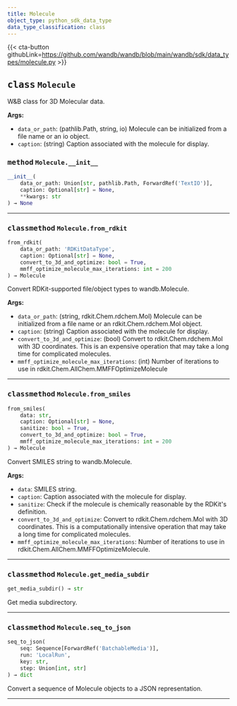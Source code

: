 ```yaml
---
title: Molecule
object_type: python_sdk_data_type
data_type_classification: class
---
```


{{< cta-button githubLink=https://github.com/wandb/wandb/blob/main/wandb/sdk/data_types/molecule.py >}}




## <kbd>class</kbd> `Molecule`
W&B class for 3D Molecular data. 



**Args:**
 
 - `data_or_path`:  (pathlib.Path, string, io)  Molecule can be initialized from a file name or an io object. 
 - `caption`:  (string)  Caption associated with the molecule for display. 

### <kbd>method</kbd> `Molecule.__init__`

```python
__init__(
    data_or_path: Union[str, pathlib.Path, ForwardRef('TextIO')],
    caption: Optional[str] = None,
    **kwargs: str
) → None
```








---

### <kbd>classmethod</kbd> `Molecule.from_rdkit`

```python
from_rdkit(
    data_or_path: 'RDKitDataType',
    caption: Optional[str] = None,
    convert_to_3d_and_optimize: bool = True,
    mmff_optimize_molecule_max_iterations: int = 200
) → Molecule
```

Convert RDKit-supported file/object types to wandb.Molecule. 



**Args:**
 
 - `data_or_path`:  (string, rdkit.Chem.rdchem.Mol)  Molecule can be initialized from a file name or an rdkit.Chem.rdchem.Mol object. 
 - `caption`:  (string)  Caption associated with the molecule for display. 
 - `convert_to_3d_and_optimize`:  (bool)  Convert to rdkit.Chem.rdchem.Mol with 3D coordinates.  This is an expensive operation that may take a long time for complicated molecules. 
 - `mmff_optimize_molecule_max_iterations`:  (int)  Number of iterations to use in rdkit.Chem.AllChem.MMFFOptimizeMolecule 

<!-- lazydoc-ignore: internal --> 

---

### <kbd>classmethod</kbd> `Molecule.from_smiles`

```python
from_smiles(
    data: str,
    caption: Optional[str] = None,
    sanitize: bool = True,
    convert_to_3d_and_optimize: bool = True,
    mmff_optimize_molecule_max_iterations: int = 200
) → Molecule
```

Convert SMILES string to wandb.Molecule. 



**Args:**
 
 - `data`:  SMILES string. 
 - `caption`:  Caption associated with the molecule for display. 
 - `sanitize`:  Check if the molecule is chemically reasonable by  the RDKit's definition. 
 - `convert_to_3d_and_optimize`:  Convert to rdkit.Chem.rdchem.Mol  with 3D coordinates. This is a computationally intensive  operation that may take a long time for complicated molecules. 
 - `mmff_optimize_molecule_max_iterations`:  Number of iterations to  use in rdkit.Chem.AllChem.MMFFOptimizeMolecule. 

<!-- lazydoc-ignore: internal --> 

---

### <kbd>classmethod</kbd> `Molecule.get_media_subdir`

```python
get_media_subdir() → str
```

Get media subdirectory. 

<!-- lazydoc-ignore: internal --> 

---

### <kbd>classmethod</kbd> `Molecule.seq_to_json`

```python
seq_to_json(
    seq: Sequence[ForwardRef('BatchableMedia')],
    run: 'LocalRun',
    key: str,
    step: Union[int, str]
) → dict
```

Convert a sequence of Molecule objects to a JSON representation. 

<!-- lazydoc-ignore: internal --> 

---

